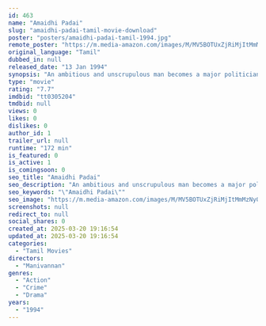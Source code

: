 ```yaml
---
id: 463
name: "Amaidhi Padai"
slug: "amaidhi-padai-tamil-movie-download"
poster: "posters/amaidhi-padai-tamil-1994.jpg"
remote_poster: "https://m.media-amazon.com/images/M/MV5BOTUxZjRiMjItMmMzNy00YTFjLTgzZWYtZThiYmIwZmY2MzllXkEyXkFqcGc@._V1_SX300.jpg"
original_language: "Tamil"
dubbed_in: null
released_date: "13 Jan 1994"
synopsis: "An ambitious and unscrupulous man becomes a major politician using unethical means, but his illegitimate son is posted as police inspector in his constituency and vows to stop his father's illegal activities."
type: "movie"
rating: "7.7"
imdbid: "tt0305204"
tmdbid: null
views: 0
likes: 0
dislikes: 0
author_id: 1
trailer_url: null
runtime: "172 min"
is_featured: 0
is_active: 1
is_comingsoon: 0
seo_title: "Amaidhi Padai"
seo_description: "An ambitious and unscrupulous man becomes a major politician using unethical means, but his illegitimate son is posted as police inspector in his constituency and vows to stop his father's illegal activities."
seo_keywords: "\"Amaidhi Padai\""
seo_image: "https://m.media-amazon.com/images/M/MV5BOTUxZjRiMjItMmMzNy00YTFjLTgzZWYtZThiYmIwZmY2MzllXkEyXkFqcGc@._V1_SX300.jpg"
screenshots: null
redirect_to: null
social_shares: 0
created_at: 2025-03-20 19:16:54
updated_at: 2025-03-20 19:16:54
categories:
  - "Tamil Movies"
directors:
  - "Manivannan"
genres:
  - "Action"
  - "Crime"
  - "Drama"
years:
  - "1994"
---
```


